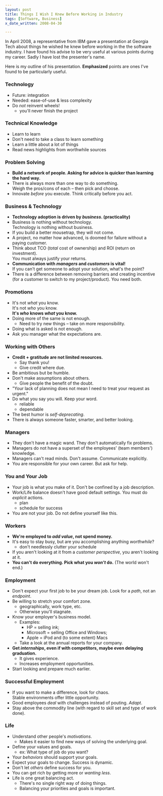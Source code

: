 ```yaml
---
layout: post
title: Things I Wish I Knew Before Working in Industry
tags: [Software, Business]
x_date_written: 2008-04-30

---
```


In April 2008, a representative from IBM gave a presentation at Georgia
Tech about things he wished he knew before working in the the software
industry. I have found his advise to be very useful at various points during
my career. Sadly I have lost the presenter's name.

Here is my outline of his presentation. **Emphasized** points are ones I've found
to be particularly useful.

### Technology

* Future: integration
* Needed: ease-of-use & less complexity
* Do *not* reinvent wheels!
    * you'll never finish the project


### Technical Knowledge

* Learn to learn
* Don't need to take a class to learn something
* Learn a little about a lot of things
* Read news highlights from worthwhile sources

### Problem Solving

* **Build a network of people. Asking for advice is quicker than learning the hard way.**
* There is always more than one way to do something.  
  Weigh the pros/cons of each – then pick and choose.
* Innovate *before* you execute. Think critically before you act.

### Business & Technology

* **Technology adoption is driven by *business*. (practicality)**
* Business is nothing without technology.  
  Technology is nothing without business.
* If you build a better mousetrap, they will not come.
* A project, no matter how advanced, is doomed for failure without a paying customer.
* Think about TCO (*total* cost of ownership) and ROI (return on investment).  
  You must always justify your returns.
* **Communication with *managers* and *customers* is vital!**  
  If you can't get someone to adopt your solution, what's the point?
* There is a difference between removing barriers and creating incentive (for a customer to switch to my project/product). You need both.

### Promotions

* It's not *what* you know.  
  It's not *who* you know.  
  **It's *who* knows *what* you know.**
* Doing more of the same is not enough.
    * Need to try new things – take on more responsibility.
* Doing what is asked is not enough.
* Ask you manager what the expectations are.

### Working with Others

* **Credit + gratitude are not limited resources.**
    * Say thank you!
    * Give credit where due.
* Be ambitious but be humble.
* Don't make assumptions about others.
    * Give people the benefit of the doubt.
* "Your lack of planning does not mean I need to treat your request as urgent."
* Do what you say you will. Keep your word.
    * reliable
    * dependable
* The best humor is *self-deprecating*.
* There is always someone faster, smarter, and better looking.

### Managers

* They don't have a magic wand. They don't automatically fix problems.
* Managers do not have a superset of the employees' (team members') knowledge.
* Managers can't read minds. Don't assume. Communicate explicitly.
* You are responsible for your own career. But ask for help.

### You and Your Job

* Your job is what you make of it. Don't be confined by a job description.
* Work/Life balance doesn't have good default settings. You must do *explicit* actions.
    * plan
    * schedule for success
* You are not your job. Do not define yourself like this.

### Workers

* **We're employed to *add value*, not spend money.**
* It's easy to stay busy, but are you accomplishing anything *worthwhile*?
    * don't needlessly clutter your schedule
* If you aren't looking at it from a *customer perspective*, you aren't looking at it.
* **You can't do everything. Pick what you *won't* do.** (The world won't end.)

### Employment

* Don't expect your first job to be your dream job. Look for a *path*, not an *endpoint*.
* Be willing to stretch your comfort zone.
    * geographically, work type, etc.
    * Otherwise you'll stagnate.
* Know your employer's business model.
    * Examples:
        * HP = selling ink;
        * Microsoft = selling Office and Windows;
        * Apple = iPod and (to some extent) Macs
    * Take a look at the annual reports for your company.
* **Get *internships*, even if with competitors, maybe even delaying graduation.**
    * It gives experience.
    * Increases employment opportunities.
* Start looking and prepare much earlier.

### Successful Employment

* If you want to make a difference, look for chaos.  
  Stable environments offer little opportunity.
* Good employees *deal* with challenges instead of pouting. *Adapt*.
* Stay above the commodity line (with regard to skill set and type of work done).

### Life

* Understand other people's *motivations*.
    * Makes it easier to find new ways of solving the underlying goal.
* Define your values and goals.
    * ex: What type of job do you want?
* Your *behaviors* should support your goals.
* Expect your goals to change. Success is dynamic.
* Don't let *others* define success for you.
* You can get rich by getting more or *wanting less*.
* Life is one great balancing act.
    * There's no single right way of doing things.
    * Balancing your priorities and goals is important.
